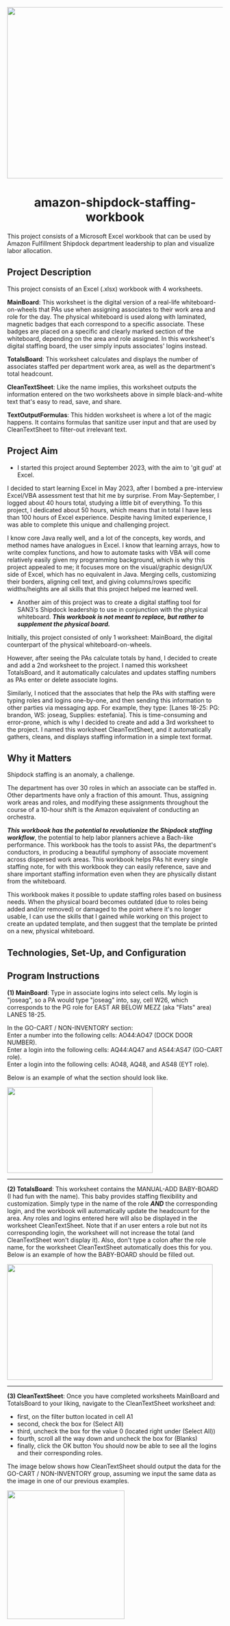<div align="center"><img src="https://github.com/JGAguilar626/amazon-shipdock-staffing-workbook/assets/129235347/6bc1b670-8ad4-46ca-9cb5-18471c7ac556" width="640" height="400"></div>

# <div align="center">amazon-shipdock-staffing-workbook</div>
This project consists of a Microsoft Excel workbook that can be used by Amazon Fulfillment Shipdock department leadership to plan and visualize labor allocation.

## Project Description
This project consists of an Excel (.xlsx) workbook with 4 worksheets.

**MainBoard**: This worksheet is the digital version of a real-life whiteboard-on-wheels that PAs use when assigning associates to their work area and role for the day. The physical whiteboard is used along with laminated, magnetic badges that each correspond to a specific associate. These badges are placed on a specific and clearly marked section of the whiteboard, depending on the area and role assigned. In this worksheet's digital staffing board, the user simply inputs associates' logins instead.

**TotalsBoard**: This worksheet calculates and displays the number of associates staffed per department work area, as well as the department's total headcount.

**CleanTextSheet**: Like the name implies, this worksheet outputs the information entered on the two worksheets above in simple black-and-white text that's easy to read, save, and share.

**TextOutputFormulas**: This hidden worksheet is where a lot of the magic happens. It contains formulas that sanitize user input and that are used by CleanTextSheet to filter-out irrelevant text.


## Project Aim
- I started this project around September 2023, with the aim to 'git gud' at Excel.

I decided to start learning Excel in May 2023, after I bombed a pre-interview Excel/VBA assessment test that hit me by surprise. From May-September, I logged about 40 hours total, studying a little bit of everything. To this project, I dedicated about 50 hours, which means that in total I have less than 100 hours of Excel experience. Despite having limited experience, I was able to complete this unique and challenging project.

I know core Java really well, and a lot of the concepts, key words, and method names have analogues in Excel. I know that learning arrays, how to write complex functions, and how to automate tasks with VBA will come relatively easily given my programming background, which is why this project appealed to me; it focuses more on the visual/graphic design/UX side of Excel, which has no equivalent in Java. Merging cells, customizing their borders, aligning cell text, and giving columns/rows specific widths/heights are all skills that this project helped me learned well.

- Another aim of this project was to create a digital staffing tool for SAN3's Shipdock leadership to use in conjunction with the physical whiteboard. ***This workbook is not meant to replace, but rather to supplement the physical board.***

Initially, this project consisted of only 1 worksheet: MainBoard, the digital counterpart of the physical whiteboard-on-wheels.

However, after seeing the PAs calculate totals by hand, I decided to create and add a 2nd worksheet to the project. I named this worksheet TotalsBoard, and it automatically calculates and updates staffing numbers as PAs enter or delete associate logins.

Similarly, I noticed that the associates that help the PAs with staffing were typing roles and logins one-by-one, and then sending this information to other parties via messaging app. For example, they type: [Lanes 18-25: PG: brandon, WS: joseag, Supplies: estefania]. This is time-consuming and error-prone, which is why I decided to create and add a 3rd worksheet to the project. I named this worksheet CleanTextSheet, and it automatically gathers, cleans, and displays staffing information in a simple text format.


## Why it Matters
Shipdock staffing is an anomaly, a challenge.

The department has over 30 roles in which an associate can be staffed in. Other departments have only a fraction of this amount. Thus, assigning work areas and roles, and modifying these assignments throughout the course of a 10-hour shift is the Amazon equivalent of conducting an orchestra.

***This workbook has the potential to revolutionize the Shipdock staffing workflow***, the potential to help labor planners achieve a Bach-like performance. This workbook has the tools to assist PAs, the department's conductors, in producing a beautiful symphony of associate movement across dispersed work areas. This workbook helps PAs hit every single staffing note, for with this workbook they can easily reference, save and share important staffing information even when they are physically distant from the whiteboard.

This workbook makes it possible to update staffing roles based on business needs. When the physical board becomes outdated (due to roles being added and/or removed) or damaged to the point where it's no longer usable, I can use the skills that I gained while working on this project to create an updated template, and then suggest that the template be printed on a new, physical whiteboard.


## Technologies, Set-Up, and Configuration


## Program Instructions
**(1) MainBoard**: Type in associate logins into select cells. My login is "joseag", so a PA would type "joseag" into, say, cell W26, which corresponds to the PG role for EAST AR BELOW MEZZ (aka "Flats" area) LANES 18-25.

In the GO-CART / NON-INVENTORY section:\
Enter a number into the following cells: AO44:AO47 (DOCK DOOR NUMBER).\
Enter a login into the following cells: AQ44:AQ47 and AS44:AS47 (GO-CART role).\
Enter a login into the following cells: AO48, AQ48, and AS48 (EYT role).

Below is an example of what the section should look like.
<div align="left"><img src="https://github.com/JGAguilar626/amazon-shipdock-staffing-workbook/assets/129235347/1eb5c545-3a9b-45af-a335-3f3f78495d24" width="340" height="200"></div>

-----

**(2) TotalsBoard**: This worksheet contains the MANUAL-ADD BABY-BOARD (I had fun with the name). This baby provides staffing flexibility and customization. Simply type in the name of the role ***AND*** the corresponding login, and the workbook will automatically update the headcount for the area. Any roles and logins entered here will also be displayed in the worksheet CleanTextSheet. Note that if an user enters a role but not its corresponding login, the worksheet will not increase the total (and CleanTextSheet won't display it). Also, don't type a colon after the role name, for the worksheet CleanTextSheet automatically does this for you. Below is an example of how the BABY-BOARD should be filled out.

<div align="left"><img src="https://github.com/JGAguilar626/amazon-shipdock-staffing-workbook/assets/129235347/a58c5413-9510-422c-aa10-fc2852d8b77b" width="480" height="270"></div>

-----

**(3) CleanTextSheet**: Once you have completed worksheets MainBoard and TotalsBoard to your liking, navigate to the CleanTextSheet worksheet and:
- first, on the filter button located in cell A1
- second, check the box for (Select All)
- third, uncheck the box for the value 0 (located right under (Select All))
- fourth, scroll all the way down and uncheck the box for (Blanks)
- finally, click the OK button
You should now be able to see all the logins and their corresponding roles.

The image below shows how CleanTextSheet should output the data for the GO-CART / NON-INVENTORY group, assuming we input the same data as the image in one of our previous examples.
<div align="left"><img src="https://github.com/JGAguilar626/amazon-shipdock-staffing-workbook/assets/129235347/bf5a8c94-bd33-48a9-8b8c-2a7215f203c0" width="274" height="300"</div>












